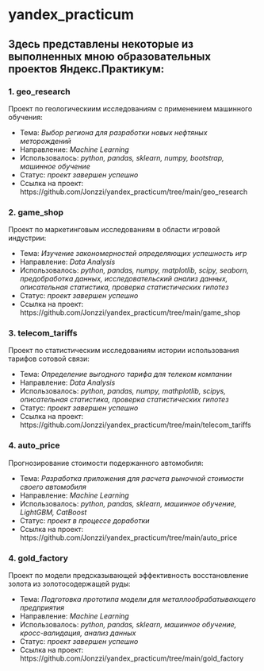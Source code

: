 <h1>yandex_practicum</h1>
<h2>Здесь представлены некоторые из выполненных мною образовательных проектов Яндекс.Практикум:</h2>
<h3>1. geo_research</h3>
Проект по геологическиим исследованиям с применением машинного обучения:
<ul>
<li>Тема: <i>Выбор региона для разработки новых нефтяных меторождений</i>
<li>Направление: <i>Machine Learning</i>
<li>Использовалось: <i>python, pandas, sklearn, numpy, bootstrap, машинное обучение</i>
<li>Статус: <i>проект завершен успешно</i>
<li>Ссылка на проект: https://github.com/Jonzzi/yandex_practicum/tree/main/geo_research
</ul>
<h3>2. game_shop</h3>
Проект по маркетинговым исследованиям в области игровой индустрии:
<ul>
<li>Тема: <i>Изучение закономерностей определяющих успешность игр</i>
<li>Направление: <i>Data Analysis</i>
<li>Использовалось: <i>python, pandas, numpy, matplotlib, scipy, seaborn, предобработка данных, исследовательский анализ данных, описательная статистика, проверка статистических гипотез</i>
<li>Статус: <i>проект завершен успешно</i>
<li>Ссылка на проект: https://github.com/Jonzzi/yandex_practicum/tree/main/game_shop
</ul>
<h3>3. telecom_tariffs</h3>
Проект по статистическим исследованиям истории использования тарифов сотовой связи:
<ul>
<li>Тема: <i>Определение выгодного тарифа для телеком компании</i>
<li>Направление: <i>Data Analysis</i>
<li>Использовалось: <i>python, pandas, numpy, mathplotlib, scipys, описательная статистика, проверка статистических гипотез</i>
<li>Статус: <i>проект завершен успешно</i>
<li>Ссылка на проект: https://github.com/Jonzzi/yandex_practicum/tree/main/telecom_tariffs
</ul>
<h3>4. auto_price</h3>
Прогнозирование стоимости подержанного автомобиля:
<ul>
<li>Тема: <i>Разработка приложения для расчета рыночной стоимости своего автомобиля</i>
<li>Направление: <i>Machine Learning</i>
<li>Использовалось: <i>python, pandas, sklearn, машинное обучение, LightGBM, CatBoost</i>
<li>Статус: <i>проект в процессе доработки</i>
<li>Ссылка на проект: https://github.com/Jonzzi/yandex_practicum/tree/main/auto_price
</ul>
<h3>4. gold_factory</h3>
Проект по модели предсказывающей эффективность восстановление золота из золотосодержащей руды:
<ul>
<li>Тема: <i>Подготовка прототипа модели для металлообрабатывающего предприятия</i>
<li>Направление: <i>Machine Learning</i>
<li>Использовалось: <i>python, pandas, sklearn, машинное обучение, кросс-валидация, анализ данных</i>
<li>Статус: <i>проект завершен успешно</i>
<li>Ссылка на проект: https://github.com/Jonzzi/yandex_practicum/tree/main/gold_factory
</ul>
